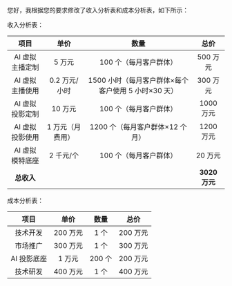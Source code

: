 您好，我根据您的要求修改了收入分析表和成本分析表，如下所示：

收入分析表：

|项目|单价|数量|总价|
|:-:|:-:|:-:|:-:|
|AI 虚拟主播定制|5 万元|100 个（每月客户群体）|500 万元|
|AI 虚拟主播使用|0.2 万元/小时|1500 小时（每月客户群体×每个客户使用 5 小时×30 天）|300 万元|
|AI 虚拟投影定制|10 万元|100 个（每月客户群体）|1000 万元|
|AI 虚拟投影使用|1 万元（月费用）|1200 个（每月客户群体×12 个月）|1200 万元|
|AI 虚拟模特底座|2 千元/个|100 个（每月客户群体）|20 万元|
|**总收入**|||**3020 万元**|

成本分析表：

|项目|单价|数量|总价|
|:-:|:-:|:-:|:-:|
|技术开发|200 万元|1 个|200 万元|
|市场推广|300 万元|1 个|300 万元|
|AI 投影底座|1 万元|200 个|200 万元|
|技术研发|400 万元|1 个|400 万元|

